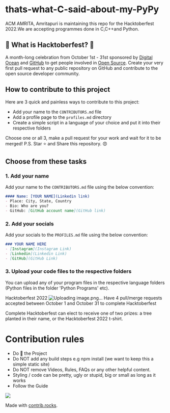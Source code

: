 # thats-what-C-said-about-my-PyPy
ACM AMRITA, Amritapuri is maintaining this repo for the Hacktoberfest 2022.We are accepting programmes done in C,C++and Python.

## 🎃 What is Hacktoberfest? 🎃
A month-long celebration from October 1st - 31st sponsored by [Digital Ocean](https://hacktoberfest.digitalocean.com/) and [GitHub](https://github.com/blog/2433-celebrate-open-source-this-october-with-hacktoberfest) to get people involved in [Open Source](https://github.com/open-source). Create your very first pull request to any public repository on GitHub and contribute to the open source developer community.
## How to contribute to this project
Here are 3 quick and painless ways to contribute to this project:

* Add your name to the `CONTRIBUTORS.md` file
* Add a profile page to the `profiles.md` directory
* Create a simple script in a language of your choice and put it into their respective folders

Choose one or all 3, make a pull request for your work and wait for it to be merged!
P.S. Star ⭐ and Share this repository. 😍

## Choose from these tasks
### 1. Add your name
Add your name to the `CONTRIBUTORS.md` file using the below convention:

```markdown
#### Name: [YOUR NAME](Linkedin link)
- Place: City, State, Country
- Bio: Who are you?
- GitHub: [GitHub account name](GitHub link)
```
### 2. Add your socials
Add your socials to the `PROFILES.md` file using the below convention:

```markdown
### YOUR NAME HERE
- [Instagram](Instagram Link)
- [Linkedin](Linkedin Link)
- [GitHub](GitHub Link)
```

### 3. Upload your code files to the respective folders
You can upload any of your program files in the respective language folders (Python files in the folder 'Python Programs' etc).

Hacktoberfest 2022
![Uploading image.png…](https://github.com/fineanmol/Hacktoberfest2022/raw/master/scripts/Event_Completed_.png)
Have 4 pull/merge requests accepted between October 1 and October 31 to complete Hacktoberfest

Complete Hacktoberfest can elect to receive one of two prizes: a tree planted in their name, or the Hacktoberfest 2022 t-shirt.

# Contribution rules

- Do 🌟 the Project
- Do NOT add any build steps e.g npm install (we want to keep this a simple static site)
- Do NOT remove Videos, Rules, FAQs or any other helpful content.
- Styling / code can be pretty, ugly or stupid, big or small as long as it works
- Follow the Guide

<a href="https://github.com/ACM-Amrita-Amritapuri/thats-what-C-said-about-my-PyPy/graphs/contributors">
  <img src="https://contrib.rocks/image?repo=ACM-Amrita-Amritapuri/thats-what-C-said-about-my-PyPy" />
</a>

Made with [contrib.rocks](https://contrib.rocks).
